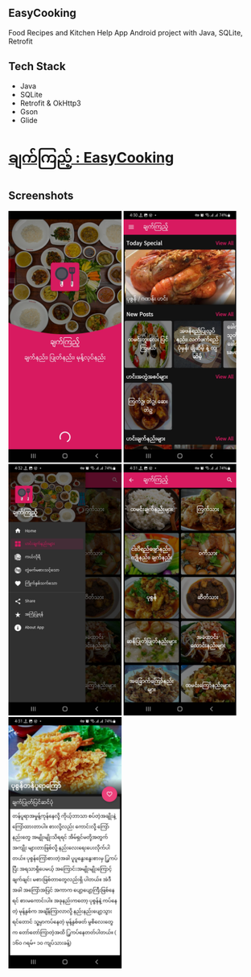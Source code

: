 ## EasyCooking

Food Recipes and Kitchen Help App Android project with Java, SQLite, Retrofit

## Tech Stack

- Java
- SQLite
- Retrofit & OkHttp3
- Gson
- Glide

# [ချက်ကြည့် : EasyCooking](https://play.google.com/store/apps/details?id=com.proton.easycooking)

## Screenshots

<p float="left">
<img src="images/screenshot_1.jpeg" height="500"  alt="screenshot"/>
<img src="images/screenshot_2.jpeg" height="500"  alt="screenshot"/>
<img src="images/screenshot_3.jpeg" height="500"  alt="screenshot"/>
<img src="images/screenshot_4.jpeg" height="500"  alt="screenshot"/>
<img src="images/screenshot_5.jpeg" height="500"  alt="screenshot"/>
</p>
